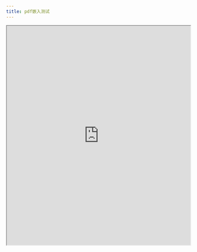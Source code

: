 ```yaml
---
title: pdf嵌入测试
---
```




<iframe src="https://www.dropbox.com/s/9yriwqohuy1vdvu/The_Graph_Neural_Network_Model.pdf?raw=1" width="100%" height="600px"></iframe>

